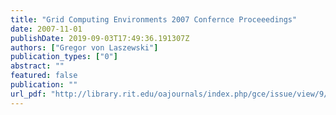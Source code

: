 ```yaml
---
title: "Grid Computing Environments 2007 Confernce Proceeedings"
date: 2007-11-01
publishDate: 2019-09-03T17:49:36.191307Z
authors: ["Gregor von Laszewski"]
publication_types: ["0"]
abstract: ""
featured: false
publication: ""
url_pdf: "http://library.rit.edu/oajournals/index.php/gce/issue/view/9/showToc"
---
```


